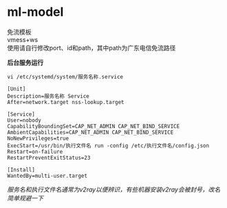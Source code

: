 # ml-model
免流模板  
vmess+ws  
使用请自行修改port、id和path，其中path为广东电信免流路径  

**后台服务运行**
```
vi /etc/systemd/system/服务名称.service
```
```
[Unit]
Description=服务名称 Service
After=network.target nss-lookup.target

[Service]
User=nobody
CapabilityBoundingSet=CAP_NET_ADMIN CAP_NET_BIND_SERVICE
AmbientCapabilities=CAP_NET_ADMIN CAP_NET_BIND_SERVICE
NoNewPrivileges=true
ExecStart=/usr/bin/执行文件名 run -config /etc/执行文件名/config.json
Restart=on-failure
RestartPreventExitStatus=23

[Install]
WantedBy=multi-user.target
```

_服务名和执行文件名通常为v2ray以便辨识，有些机器安装v2ray会被封号，改名简单规避一下_
